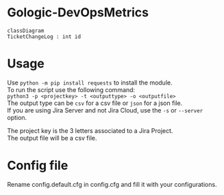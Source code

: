 # Gologic-DevOpsMetrics
```mermaid
classDiagram
TicketChangeLog : int id
```

# Usage 
Use `python -m pip install requests` to install the module. <br />
To run the script use the following command: <br />
`python3 -p <projectkey> -t <outputtype> -o <outputfile>` <br />
The output type can be `csv` for a csv file or `json` for a json file. <br />
If you are using Jira Server and not Jira Cloud, use the `-s` or `--server` option.

The project key is the 3 letters associated to a Jira Project. <br />
The output file will be a csv file.

# Config file

Rename config.default.cfg in config.cfg and fill it with your configurations.

